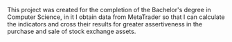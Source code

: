 This project was created for the completion of the Bachelor's degree in Computer Science, in it I obtain data from MetaTrader so that I can calculate the indicators and cross their results for greater assertiveness in the purchase and sale of stock exchange assets.
